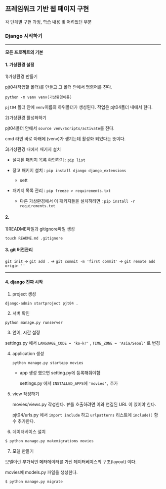 ## 프레임워크 기반 웹 페이지 구현

각 단계별 구현 과정, 학습 내용 및 어려웠던 부분



### Django 시작하기

---------

**모든 프로젝트의 기본**

#### 1. 가상환경 설정

1)가상환경 만들기

pjt04(작업할 폴더)를 만들고 그 폴더 안에서 명령어를 친다.

`python -m venv venv(가상환경이름)`

`pjt04` 폴더 안에 `venv`이름의 하위폴더가 생성된다. 작업은 pjt04폴더 내에서 한다.

2)가상환경 활성화하기

pjt04폴더 안에서 `source venv/Scripts/activate`를 친다.

cmd 라인 바로 아래에 (venv)가 생기는데 활성화 되었다는 뜻이다.

3)가상환경 내에서 패키지 설치

* 설치된 패키지 목록 확인하기 : `pip list`

* 장고 패키지 설치 : `pip install django django_extensions`
  * sett
* 패키지 목록 관리 : `pip freeze > requirements.txt`
  * 다른 가상환경에서 이 패키지들을 설치하려면 : `pip install -r requirements.txt`

#### 2.

1)README파일과 gitignore파일 생성

`touch README.md .gitignore`

#### 3. git 버전관리

`git init` -> `git add .` -> `git commit -m 'first commit'` -> `git remote add origin ''`

---------

#### 4. django 진짜 시작

1.  project 생성 

   ```djan
   django-admin startproject pjt04 .
   ```

2.  서버 확인

   ```django
   python manage.py runserver
   ```

3.  언어, 시간 설정

   settings.py 에서 `LANGUAGE_CODE = 'ko-kr'` , `TIME_ZONE = 'Asia/Seoul'` 로 변경

4. application 생성

   ```django
   python manage.py startapp movies
   ```

   * app 생성 했으면 setting.py에 등록해줘야함

     settings.py 에서 `INSTALLED_APPS`에 `'movies',` 추가

5. view 작성하기

   movies/views.py 작성한다. 뷰를 호출하려면 이와 연결된 URL 이 있어야 한다.

   pjt04/urls.py 에서 `import include` 하고 `urlpatterns` 리스트에 `include()` 함수 추가한다.

6.  데이터베이스 설치

   ```python
   $ python manage.py makemigrations movies
   ```

7.  모델 만들기

   모델이란 부가적인 메타데이터를 가진 데이터베이스의 구조(layout) 이다.

   movies에 models.py 파일을 생성한다.

   ```python
   $ python manage.py migrate  
   ```

   

